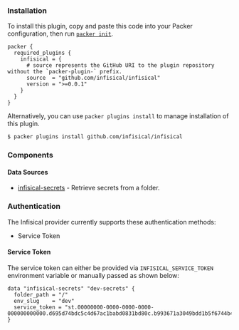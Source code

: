 ### Installation

To install this plugin, copy and paste this code into your Packer configuration, then run [`packer init`](https://www.packer.io/docs/commands/init).

```hcl
packer {
  required_plugins {
    infisical = {
      # source represents the GitHub URI to the plugin repository without the `packer-plugin-` prefix.
      source  = "github.com/infisical/infisical"
      version = ">=0.0.1"
    }
  }
}
```

Alternatively, you can use `packer plugins install` to manage installation of this plugin.

```sh
$ packer plugins install github.com/infisical/infisical
```

### Components

#### Data Sources

- [infisical-secrets](/docs/datasources/secrets.md) - Retrieve secrets from a folder.

### Authentication

The Infisical provider currently supports these authentication methods:

- Service Token

#### Service Token

The service token can either be provided via `INFISICAL_SERVICE_TOKEN` environment variable or manually passed as shown below:

```hcl
data "infisical-secrets" "dev-secrets" {
  folder_path = "/"
  env_slug    = "dev"
  service_token = "st.00000000-0000-0000-0000-000000000000.d695d74bdc5c4d67ac1babd0831bd80c.b993671a3049bdd1b5f6744b44cbe0af"
}
```
